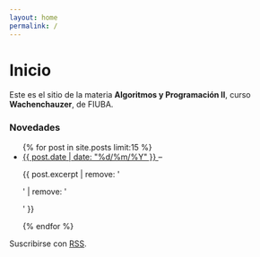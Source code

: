 ```yaml
---
layout: home
permalink: /
---
```


# Inicio

  <p>
    Este es el sitio de la materia <strong>Algoritmos y Programación II</strong>, 
    curso <strong>Wachenchauzer</strong>, de FIUBA.
  </p>

  <h3 class="page-heading">Novedades</h3>
  
  <ul class="post-list">
	{% for post in site.posts limit:15 %}
	  <li>
      <a class="post-link" href="{{ post.url | relative_url }}">
        <span class="post-meta">{{ post.date | date: "%d/%m/%Y" }}</span>
      </a>
      &ndash; 
      <p class="post-excerpt">{{ post.excerpt | remove: '<p>' | remove: '</p>' }}</p>
	  </li>
	{% endfor %}
  </ul>

  <p>Suscribirse con <a href="{{ '/feed.xml' | relative_url }}" class="rss-subscribe">RSS</a>.</p>


